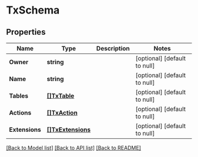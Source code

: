 # TxSchema

## Properties
Name | Type | Description | Notes
------------ | ------------- | ------------- | -------------
**Owner** | **string** |  | [optional] [default to null]
**Name** | **string** |  | [optional] [default to null]
**Tables** | [**[]TxTable**](txTable.md) |  | [optional] [default to null]
**Actions** | [**[]TxAction**](txAction.md) |  | [optional] [default to null]
**Extensions** | [**[]TxExtensions**](txExtensions.md) |  | [optional] [default to null]

[[Back to Model list]](../README.md#documentation-for-models) [[Back to API list]](../README.md#documentation-for-api-endpoints) [[Back to README]](../README.md)

